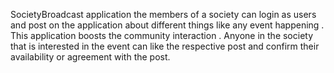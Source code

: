 SocietyBroadcast application the members of a society can login as users and post on the application about different things like any event happening .
This application boosts the community interaction .
Anyone in the society that is interested in the event can like the respective post and confirm their availability or agreement with the post.
